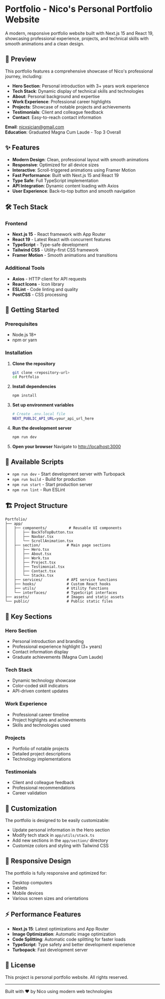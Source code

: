 # Portfolio - Nico's Personal Portfolio Website

A modern, responsive portfolio website built with Next.js 15 and React 19, showcasing professional experience, projects, and technical skills with smooth animations and a clean design.

## 🎯 Preview

This portfolio features a comprehensive showcase of Nico's professional journey, including:

- **Hero Section**: Personal introduction with 3+ years work experience
- **Tech Stack**: Dynamic display of technical skills and technologies
- **About**: Personal background and expertise
- **Work Experience**: Professional career highlights
- **Projects**: Showcase of notable projects and achievements
- **Testimonials**: Client and colleague feedback
- **Contact**: Easy-to-reach contact information

**Email**: nicxsician@gmail.com  
**Education**: Graduated Magna Cum Laude - Top 3 Overall

## ✨ Features

- **Modern Design**: Clean, professional layout with smooth animations
- **Responsive**: Optimized for all device sizes
- **Interactive**: Scroll-triggered animations using Framer Motion
- **Fast Performance**: Built with Next.js 15 and React 19
- **Type Safe**: Full TypeScript implementation
- **API Integration**: Dynamic content loading with Axios
- **User Experience**: Back-to-top button and smooth navigation

## 🛠️ Tech Stack

### Frontend

- **Next.js 15** - React framework with App Router
- **React 19** - Latest React with concurrent features
- **TypeScript** - Type-safe development
- **Tailwind CSS** - Utility-first CSS framework
- **Framer Motion** - Smooth animations and transitions

### Additional Tools

- **Axios** - HTTP client for API requests
- **React Icons** - Icon library
- **ESLint** - Code linting and quality
- **PostCSS** - CSS processing

## 🚀 Getting Started

### Prerequisites

- Node.js 18+
- npm or yarn

### Installation

1. **Clone the repository**

   ```bash
   git clone <repository-url>
   cd Portfolio
   ```

2. **Install dependencies**

   ```bash
   npm install
   ```

3. **Set up environment variables**

   ```bash
   # Create .env.local file
   NEXT_PUBLIC_API_URL=your_api_url_here
   ```

4. **Run the development server**

   ```bash
   npm run dev
   ```

5. **Open your browser**
   Navigate to [http://localhost:3000](http://localhost:3000)

## 📝 Available Scripts

- `npm run dev` - Start development server with Turbopack
- `npm run build` - Build for production
- `npm run start` - Start production server
- `npm run lint` - Run ESLint

## 🏗️ Project Structure

```
Portfolio/
├── app/
│   ├── components/          # Reusable UI components
│   │   ├── BackToTopButton.tsx
│   │   ├── Navbar.tsx
│   │   └── ScrollAnimation.tsx
│   ├── section/            # Main page sections
│   │   ├── Hero.tsx
│   │   ├── About.tsx
│   │   ├── Work.tsx
│   │   ├── Project.tsx
│   │   ├── Testimonial.tsx
│   │   ├── Contact.tsx
│   │   └── Stacks.tsx
│   ├── services/           # API service functions
│   ├── hooks/              # Custom React hooks
│   ├── utils/              # Utility functions
│   └── interfaces/         # TypeScript interfaces
├── assets/                 # Images and static assets
└── public/                 # Public static files
```

## 🎨 Key Sections

### Hero Section

- Personal introduction and branding
- Professional experience highlight (3+ years)
- Contact information display
- Graduate achievements (Magna Cum Laude)

### Tech Stack

- Dynamic technology showcase
- Color-coded skill indicators
- API-driven content updates

### Work Experience

- Professional career timeline
- Project highlights and achievements
- Skills and technologies used

### Projects

- Portfolio of notable projects
- Detailed project descriptions
- Technology implementations

### Testimonials

- Client and colleague feedback
- Professional recommendations
- Career validation

## 🔧 Customization

The portfolio is designed to be easily customizable:

- Update personal information in the Hero section
- Modify tech stack in `app/utils/stack.ts`
- Add new sections in the `app/section/` directory
- Customize colors and styling with Tailwind CSS

## 📱 Responsive Design

The portfolio is fully responsive and optimized for:

- Desktop computers
- Tablets
- Mobile devices
- Various screen sizes and orientations

## ⚡ Performance Features

- **Next.js 15**: Latest optimizations and App Router
- **Image Optimization**: Automatic image optimization
- **Code Splitting**: Automatic code splitting for faster loads
- **TypeScript**: Type safety and better development experience
- **Turbopack**: Fast development server

## 📄 License

This project is personal portfolio website. All rights reserved.

---

Built with ❤️ by Nico using modern web technologies
